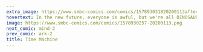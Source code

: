 ```yaml
---
extra_image: https://www.smbc-comics.com/comics/157893031820200113after.png
hovertext: In the new future, everyone is awful, but we're all DINOSAURS.
image: https://www.smbc-comics.com/comics/1578930257-20200113.png
next_comic: mind-2
prev_comic: ark-2
title: Time Machine
---
```


